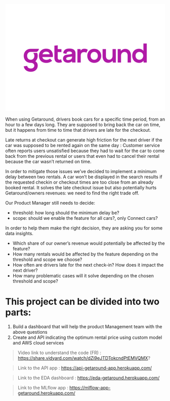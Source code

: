 
<img src='getaround.png'>

When using Getaround, drivers book cars for a specific time period, from an hour to a few days long. They are supposed to bring back the car on time, but it happens from time to time that drivers are late for the checkout.

Late returns at checkout can generate high friction for the next driver if the car was supposed to be rented again on the same day : Customer service often reports users unsatisfied because they had to wait for the car to come back from the previous rental or users that even had to cancel their rental because the car wasn’t returned on time.

In order to mitigate those issues we’ve decided to implement a minimum delay between two rentals. A car won’t be displayed in the search results if the requested checkin or checkout times are too close from an already booked rental. It solves the late checkout issue but also potentially hurts Getaround/owners revenues: we need to find the right trade off.

Our Product Manager still needs to decide:

- threshold: how long should the minimum delay be?
- scope: should we enable the feature for all cars?, only Connect cars?

In order to help them make the right decision, they are asking you for some data insights.

- Which share of our owner’s revenue would potentially be affected by the feature? 
- How many rentals would be affected by the feature depending on the threshold and scope we choose?
- How often are drivers late for the next check-in? How does it impact the next driver?
- How many problematic cases will it solve depending on the chosen threshold and scope?

# This project can be divided into two parts:
1) Build a dashboard that will help the product Management team with the above questions 
2) Create and API indicating the optimum rental price using custom model and AWS cloud services

> Video link to understand the code (FR) : https://share.vidyard.com/watch/dZi9eJTDTokcndPtEMVQMX?

> Link to the API app : https://api-getaround-app.herokuapp.com/

> Link to the EDA dashboard : https://eda-getaround.herokuapp.com/

> Link to the MLflow app : https://mlflow-app-getaround.herokuapp.com/
